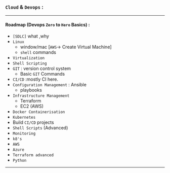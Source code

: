 ### `Cloud` & `Devops` :

---

#### Roadmap (Devops `Zero` to `Hero` Basics) :

- `[SDLC]` what ,why
- `Linux`
  - window/mac [`AWS`-> Create Virtual Machine]
  - `shell` commands
- `Virtualization`
- `Shell Scripting`
- `GIT` : version control system
  - Basic `GIT` Commands
- `CI/CD` :mostly CI here.
- `Configuration Management` : Ansible
  - playbooks
- `Infrastructure Management`
  - Terraform
  - EC2 (AWS)
- `Docker Containerisation`
- `Kubernetes`
- Build `CI/CD` projects
- `Shell Scripts` (Advanced)
- `Monitoring`
- `k8's`
- `AWS`
- `Azure`
- `Terraform advanced`
- `Python`

---
